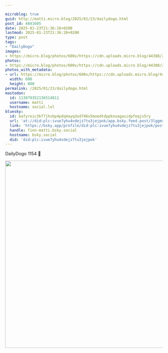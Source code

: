 ```yaml
---

microblog: true
guid: http://matti.micro.blog/2025/01/23/dailydogo.html
post_id: 4841605
date: 2025-01-23T21:36:18+0200
lastmod: 2025-01-23T21:36:20+0200
type: post
tags:
- "DailyDogo"
images:
- https://micro.blog/photos/600x/https://cdn.uploads.micro.blog/44388/2025/81a954c6f3c34bac96070739e51b4cae.jpg
photos:
- https://micro.blog/photos/600x/https://cdn.uploads.micro.blog/44388/2025/81a954c6f3c34bac96070739e51b4cae.jpg
photos_with_metadata:
- url: https://micro.blog/photos/600x/https://cdn.uploads.micro.blog/44388/2025/81a954c6f3c34bac96070739e51b4cae.jpg
  width: 600
  height: 800
permalink: /2025/01/23/dailydogo.html
mastodon:
  id: 113879352136514811
  username: matti
  hostname: social.lol
bluesky:
  id: bafyreic3kf7jhvbp4pdq4ayq3od746x5moedtdppknoagasidpfeqjs5ry
  url: 'at://did:plc:ivue7yhu4vdejz7tu3jejpok/app.bsky.feed.post/3lggmxvqja62q'
  link: 'https://bsky.app/profile/did:plc:ivue7yhu4vdejz7tu3jejpok/post/3lggmxvqja62q'
  handle: finn-matti.bsky.social
  hostname: bsky.social
  did: 'did:plc:ivue7yhu4vdejz7tu3jejpok'
---
```

DailyDogo 1154 🐶

<img src="/media/uploads/2025/81a954c6f3c34bac96070739e51b4cae.jpg" width="600" alt="" />
